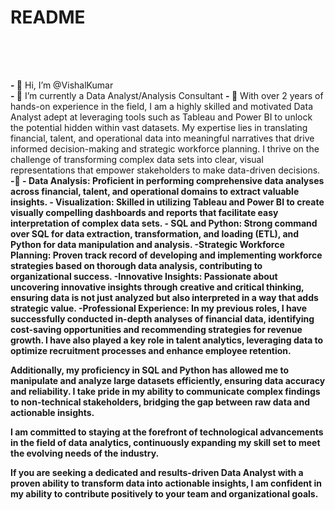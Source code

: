 # README

<html>
<style>
.cssmarquee {
height: 50px;
overflow: hidden;
position: relative;
}
.cssmarquee h1 {
position: absolute;
width: 100%;
height: 100%;
margin: 0;
line-height: 50px;
text-align: left;
animation: cssmarquee 5s ease-out;
}
@keyframes cssmarquee {
0% {
transform: translateX(200%);
}
100% {
transform: translateX(0%);
}
}
</style>
 
<div class="cssmarquee">
<h1>Eurekaaa..Slide-In Text </h1>
</div>
<html>




<b>- 👋</b> Hi, I’m @VishalKumar<br>
<b>- 🌱</b> I’m currently a Data Analyst/Analysis Consultant
<b>- 👀</b> With over 2 years of hands-on experience in the field, I am a highly skilled and motivated Data Analyst adept at leveraging tools such as Tableau and Power BI to unlock the potential hidden within vast datasets. My expertise lies in translating financial, talent, and operational data into meaningful narratives that drive informed decision-making and strategic workforce planning. I thrive on the challenge of transforming complex data sets into clear, visual representations that empower stakeholders to make data-driven decisions.
<b>-💼<b> - Data Analysis: Proficient in performing comprehensive data analyses across financial, talent, and operational domains to extract valuable insights.
            - Visualization: Skilled in utilizing Tableau and Power BI to create visually compelling dashboards and reports that facilitate easy interpretation of complex data sets.
            - SQL and Python: Strong command over SQL for data extraction, transformation, and loading (ETL), and Python for data manipulation and analysis.
            -Strategic Workforce Planning: Proven track record of developing and implementing workforce strategies based on thorough data analysis, contributing to organizational success.
            -Innovative Insights: Passionate about uncovering innovative insights through creative and critical thinking, ensuring data is not just analyzed but also interpreted in a way that adds strategic value.
            -Professional Experience: In my previous roles, I have successfully conducted in-depth analyses of financial data, identifying cost-saving opportunities and recommending strategies for revenue growth. I have also played a key role in talent analytics, leveraging data to optimize recruitment processes and enhance employee retention.

Additionally, my proficiency in SQL and Python has allowed me to manipulate and analyze large datasets efficiently, ensuring data accuracy and reliability. I take pride in my ability to communicate complex findings to non-technical stakeholders, bridging the gap between raw data and actionable insights.

I am committed to staying at the forefront of technological advancements in the field of data analytics, continuously expanding my skill set to meet the evolving needs of the industry.

If you are seeking a dedicated and results-driven Data Analyst with a proven ability to transform data into actionable insights, I am confident in my ability to contribute positively to your team and organizational goals.
